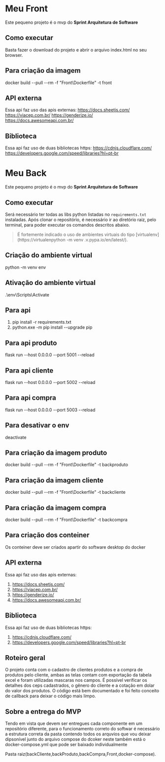 # Meu Front

Este pequeno projeto é o mvp do **Sprint Arquitetura de Software**

## Como executar

Basta fazer o download do projeto e abrir o arquivo index.html no seu browser.

## Para criação da imagem

docker build --pull --rm -f "Front\Dockerfile" -t front

## API externa

Essa api faz uso das apis externas: https://docs.sheetjs.com/ https://viacep.com.br/ https://genderize.io/ https://docs.awesomeapi.com.br/

## Biblioteca

Essa api faz uso de duas bibliotecas https: https://cdnjs.cloudflare.com/ https://developers.google.com/speed/libraries?hl=pt-br

# Meu Back

Este pequeno projeto é o mvp do **Sprint Arquitetura de Software**

## Como executar

Será necessário ter todas as libs python listadas no `requirements.txt` instaladas. Após clonar o repositório, é necessário ir ao diretório raiz, pelo terminal, para poder executar os comandos descritos abaixo.

> É fortemente indicado o uso de ambientes virtuais do tipo [virtualenv](https://virtualenpython -m venv .v.pypa.io/en/latest/).

## Criação do ambiente virtual

python -m venv env

## Ativação do ambiente virtual

.\env\Scripts\Activate

## Para api

1. pip install -r requirements.txt
2. python.exe -m pip install --upgrade pip

## Para api produto

flask run --host 0.0.0.0 --port 5001 --reload

## Para api cliente

flask run --host 0.0.0.0 --port 5002 --reload

## Para api compra

flask run --host 0.0.0.0 --port 5003 --reload

## Para desativar o env

deactivate

## Para criação da imagem produto

docker build --pull --rm -f "Front\Dockerfile" -t backproduto

## Para criação da imagem cliente

docker build --pull --rm -f "Front\Dockerfile" -t backcliente

## Para criação da imagem compra

docker build --pull --rm -f "Front\Dockerfile" -t backcompra

## Para criação dos conteiner

Os conteiner deve ser criados apartir do software desktop do docker

## API externa

Essa api faz uso das apis externas:

1. https://docs.sheetjs.com/
2. https://viacep.com.br/
3. https://genderize.io/
4. https://docs.awesomeapi.com.br/

## Biblioteca

Essa api faz uso de duas bibliotecas https:

1. https://cdnjs.cloudflare.com/
2. https://developers.google.com/speed/libraries?hl=pt-br

## Roteiro geral

O projeto conta com o cadastro de clientes produtos e a compra de produtos pelo cliente, ambas as telas contam com exportação da tabela excel e foram utilizadas mascaras nos campos. É possível verificar os detalhes dos ceps cadastrados, o gênero do cliente e a cotação em dolar do valor dos produtos. O código está bem documentado e foi feito conceito de callback para deixar o código mais limpo.

## Sobre a entrega do MVP

Tendo em vista que devem ser entregues cada componente em um repositório diferente, para o funcionamento correto do softwar é necessário a estrutura correta da pasta contendo todos os arquvios que vou deixar dipsonível junto do arquivo compose do dcoker neste também está o docker-compose.yml que pode ser baixado individualmente

Pasta raiz(backCliente,backProduto,backCompra,Front,docker-compose).